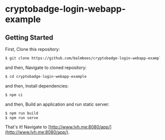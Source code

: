 # cryptobadge-login-webapp-example

## Getting Started

First, Clone this repository: 
```bash
$ git clone https://github.com/balmbees/cryptobadge-login-webapp-example
```

and then, Navigate to cloned repository:
```bash
$ cd cryptobadge-login-webapp-example
```

and then, Install dependencies:
```bash
$ npm ci
```

and then, Build an application and run static server:
```bash
$ npm run build
$ npm run serve
```

That's it! Navigate to [http://www.lvh.me:8080/app/](http://www.lvh.me:8080/app/).



